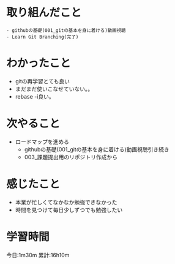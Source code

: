 # 取り組んだこと
    - githubの基礎(001_gitの基本を身に着ける)動画視聴
    - Learn Git Branching(完了)

# わかったこと
  - gitの再学習とても良い
  - まだまだ使いこなせていない。。
  - rebase -i良い。

# 次やること
- ロードマップを進める
  - githubの基礎(001_gitの基本を身に着ける)動画視聴引き続き
  - 003_課題提出用のリポジトリ作成から


# 感じたこと
- 本業が忙しくてなかなか勉強できなかった
- 時間を見つけて毎日少しずつでも勉強したい

# 学習時間
今日:1m30m
累計:16h10m
